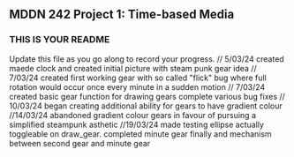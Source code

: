 ## MDDN 242 Project 1: Time-based Media  

### THIS IS YOUR README

Update this file as you go along to record your progress.
// 5/03/24 created maede clock and created initial picture with steam punk gear idea
// 7/03/24 created first working gear with so called "flick" bug where full rotation would occur once every minute in a sudden motion
// 7/03/24 created basic gear function for drawing gears complete various bug fixes
// 10/03/24 began creating additional ability for gears to have gradient colour
//14/03/24 abandoned gradient colour gears in favour of pursuing a simplified steampunk asthetic
//19/03/24 made testing ellipse actually toggleable on draw_gear. completed minute gear finally and mechanism between second gear and minute gear